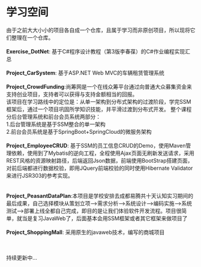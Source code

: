 # 学习空间
由于之前大大小小的项目各自成一个仓库，且属于学习而非原创项目，所以现将它们整理在一个仓库。<br>
<br>
<b>Exercise_DotNet</b>: 基于C#程序设计教程（第3版李春葆）的C#作业编程实现汇总
<br><br>
<b>Project_CarSystem</b>: 基于ASP.NET Web MVC的车辆租赁管理系统
<br><br>
<b>Project_CrowdFunding</b>:尚筹网是一个在线众筹平台通过向普通大众募集资金来支持创业项目，支持者可以获得与支持金额相当的回报。<br>
该项目在学习路线中的定位是：从单一架构到分布式架构的过渡阶段，学完SSM框架后，通过一个项目巩固所学知识技能，并平滑过渡到分布式开发。
整个课程分后台管理系统和前台会员系统两部分：<br>
1.后台管理系统是基于SSM整合的单一架构<br>
2.前台会员系统是基于SpringBoot+SpringCloud的微服务架构
<br><br>
<b>Project_EmployeeCRUD</b>: 基于SSM的员工信息CRUD的Demo，使用Maven管理依赖，使用到了Mybatis的逆向工程，全程使用Ajax页面无刷新发送请求，采用REST风格的资源映射路径，后端返回Json数据，前端使用BootStrap搭建页面，对前后端都进行数据校验，即用JQuery前端校验的同时使用Hibernate Validator来进行JSR303的参考实现。<br>
<br><br>
<b>Project_PeasantDataPlan</b>:本项目是学校安排去成都易腾共十天认知实习期间的最后成果，自己选择模块从策划立项-->需求分析-->系统设计-->编码实施-->系统测试-->部署上线全都自己完成，即目的是让我们体验软件开发流程。项目很简单，就当是复习JavaWeb了，后面基本会用SSM框架或者其它框架来做项目了
<br><br>
<b>Project_ShoppingMall</b>: 采用原生的javaweb技术，编写的商城项目
<br><br>

<br>
持续更新中...
